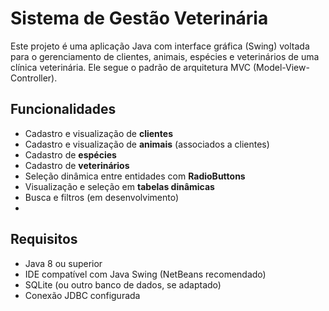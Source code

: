 # Sistema de Gestão Veterinária

Este projeto é uma aplicação Java com interface gráfica (Swing) voltada para o gerenciamento de clientes, animais, espécies e veterinários de uma clínica veterinária. Ele segue o padrão de arquitetura MVC (Model-View-Controller).

## Funcionalidades

- Cadastro e visualização de **clientes**
- Cadastro e visualização de **animais** (associados a clientes)
- Cadastro de **espécies**
- Cadastro de **veterinários**
- Seleção dinâmica entre entidades com **RadioButtons**
- Visualização e seleção em **tabelas dinâmicas**
- Busca e filtros (em desenvolvimento)
- 
## Requisitos

- Java 8 ou superior
- IDE compatível com Java Swing (NetBeans recomendado)
- SQLite (ou outro banco de dados, se adaptado)
- Conexão JDBC configurada
